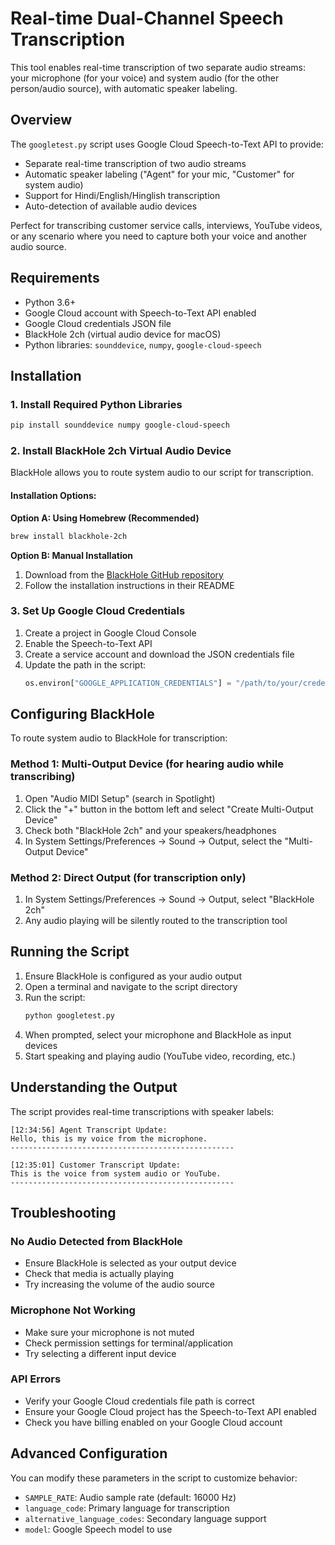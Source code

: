 # Real-time Dual-Channel Speech Transcription

This tool enables real-time transcription of two separate audio streams: your microphone (for your voice) and system audio (for the other person/audio source), with automatic speaker labeling.

## Overview

The `googletest.py` script uses Google Cloud Speech-to-Text API to provide:

- Separate real-time transcription of two audio streams
- Automatic speaker labeling ("Agent" for your mic, "Customer" for system audio)
- Support for Hindi/English/Hinglish transcription
- Auto-detection of available audio devices

Perfect for transcribing customer service calls, interviews, YouTube videos, or any scenario where you need to capture both your voice and another audio source.

## Requirements

- Python 3.6+
- Google Cloud account with Speech-to-Text API enabled
- Google Cloud credentials JSON file
- BlackHole 2ch (virtual audio device for macOS)
- Python libraries: `sounddevice`, `numpy`, `google-cloud-speech`

## Installation

### 1. Install Required Python Libraries

```bash
pip install sounddevice numpy google-cloud-speech
```

### 2. Install BlackHole 2ch Virtual Audio Device

BlackHole allows you to route system audio to our script for transcription.

#### Installation Options:

**Option A: Using Homebrew (Recommended)**
```bash
brew install blackhole-2ch
```

**Option B: Manual Installation**
1. Download from the [BlackHole GitHub repository](https://github.com/ExistentialAudio/BlackHole)
2. Follow the installation instructions in their README

### 3. Set Up Google Cloud Credentials

1. Create a project in Google Cloud Console
2. Enable the Speech-to-Text API
3. Create a service account and download the JSON credentials file
4. Update the path in the script:
   ```python
   os.environ["GOOGLE_APPLICATION_CREDENTIALS"] = "/path/to/your/credentials.json"
   ```

## Configuring BlackHole

To route system audio to BlackHole for transcription:

### Method 1: Multi-Output Device (for hearing audio while transcribing)

1. Open "Audio MIDI Setup" (search in Spotlight)
2. Click the "+" button in the bottom left and select "Create Multi-Output Device"
3. Check both "BlackHole 2ch" and your speakers/headphones
4. In System Settings/Preferences → Sound → Output, select the "Multi-Output Device"

### Method 2: Direct Output (for transcription only)

1. In System Settings/Preferences → Sound → Output, select "BlackHole 2ch"
2. Any audio playing will be silently routed to the transcription tool

## Running the Script

1. Ensure BlackHole is configured as your audio output
2. Open a terminal and navigate to the script directory
3. Run the script:
   ```bash
   python googletest.py
   ```
4. When prompted, select your microphone and BlackHole as input devices
5. Start speaking and playing audio (YouTube video, recording, etc.)

## Understanding the Output

The script provides real-time transcriptions with speaker labels:

```
[12:34:56] Agent Transcript Update:
Hello, this is my voice from the microphone.
--------------------------------------------------

[12:35:01] Customer Transcript Update:
This is the voice from system audio or YouTube.
--------------------------------------------------
```

## Troubleshooting

### No Audio Detected from BlackHole
- Ensure BlackHole is selected as your output device
- Check that media is actually playing
- Try increasing the volume of the audio source

### Microphone Not Working
- Make sure your microphone is not muted
- Check permission settings for terminal/application
- Try selecting a different input device

### API Errors
- Verify your Google Cloud credentials file path is correct
- Ensure your Google Cloud project has the Speech-to-Text API enabled
- Check you have billing enabled on your Google Cloud account

## Advanced Configuration

You can modify these parameters in the script to customize behavior:

- `SAMPLE_RATE`: Audio sample rate (default: 16000 Hz)
- `language_code`: Primary language for transcription
- `alternative_language_codes`: Secondary language support
- `model`: Google Speech model to use
